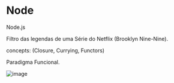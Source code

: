 # Node

 Node.js

 Filtro das legendas de uma Série do Netflix (Brooklyn Nine-Nine).
 
 concepts: (Closure, Currying, Functors)
 
 Paradigma Funcional.
 
 ![image](https://user-images.githubusercontent.com/99099560/204617554-6b4beec0-3058-44de-9511-9cd01a9e0bc6.png)

